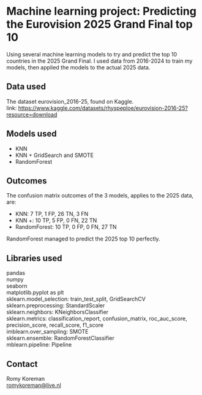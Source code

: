 # Machine learning project: Predicting the Eurovision 2025 Grand Final top 10

Using several machine learning models to try and predict the top 10 countries in the 2025 Grand Final. 
I used data from 2016-2024 to train my models, then applied the models to the actual 2025 data.

## Data used 
The dataset eurovision_2016-25, found on Kaggle.   
link: https://www.kaggle.com/datasets/rhyspeploe/eurovision-2016-25?resource=download

## Models used
- KNN
- KNN + GridSearch and SMOTE
- RandomForest

## Outcomes 
The confusion matrix outcomes of the 3 models, applies to the 2025 data, are:
- KNN: 7 TP, 1 FP, 26 TN, 3 FN
- KNN +: 10 TP, 5 FP, 0 FN, 22 TN
- RandomForest: 10 TP, 0 FP, 0 FN, 27 TN

RandomForest managed to predict the 2025 top 10 perfectly. 

## Libraries used
pandas    
numpy   
seaborn   
matplotlib.pyplot as plt   
sklearn.model_selection: train_test_split, GridSearchCV   
sklearn.preprocessing: StandardScaler   
sklearn.neighbors: KNeighborsClassifier   
sklearn.metrics: classification_report, confusion_matrix, roc_auc_score, precision_score, recall_score, f1_score    
imblearn.over_sampling: SMOTE   
sklearn.ensemble: RandomForestClassifier   
mblearn.pipeline: Pipeline   

## Contact
Romy Koreman   
romykoreman@live.nl